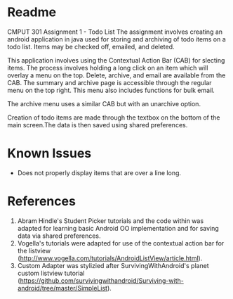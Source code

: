 Readme
==============
CMPUT 301 Assignment 1 - Todo List
The assignment involves creating an android application in java used for storing and archiving of todo items on a todo list. Items may be checked off, emailed, and deleted.

This application involves using the Contextual Action Bar (CAB) for slecting items. The process involves holding a long click on an item which will overlay a menu on the top. Delete, archive, and email are available from the CAB. The summary and archive page is accessible through the regular menu on the top right. This menu also includes functions for bulk email.

The archive menu uses a similar CAB but with an unarchive option. 

Creation of todo items are made through the textbox on the bottom of the main screen.The data is then saved using shared preferences.

Known Issues
==============
- Does not properly display items that are over a line long.

References
==============

1. Abram Hindle's Student Picker tutorials and the code within was adapted for learning basic Android OO implementation and for saving data via shared preferences.
2. Vogella's tutorials were adapted for use of the contextual action bar for the listview (http://www.vogella.com/tutorials/AndroidListView/article.html).
3. Custom Adapter was stylizied after SurvivingWithAndroid's planet custom listview tutorial (https://github.com/survivingwithandroid/Surviving-with-android/tree/master/SimpleList).


